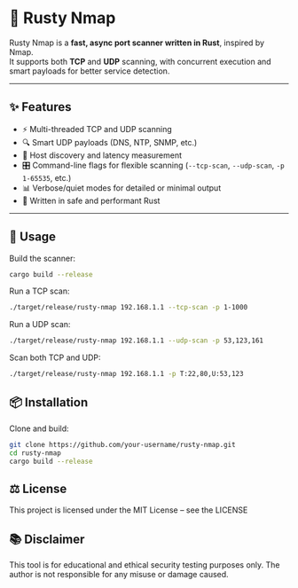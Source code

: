 # 🦀 Rusty Nmap

Rusty Nmap is a **fast, async port scanner written in Rust**, inspired by Nmap.  
It supports both **TCP** and **UDP** scanning, with concurrent execution and smart payloads for better service detection.

---

## ✨ Features
- ⚡ Multi-threaded TCP and UDP scanning
- 🔍 Smart UDP payloads (DNS, NTP, SNMP, etc.)
- 📡 Host discovery and latency measurement
- 🎛️ Command-line flags for flexible scanning (`--tcp-scan`, `--udp-scan`, `-p 1-65535`, etc.)
- 📊 Verbose/quiet modes for detailed or minimal output
- 🦀 Written in safe and performant Rust

---

## 🚀 Usage
Build the scanner:
```bash
cargo build --release
```
Run a TCP scan:
```bash
./target/release/rusty-nmap 192.168.1.1 --tcp-scan -p 1-1000
```
Run a UDP scan:
```bash
./target/release/rusty-nmap 192.168.1.1 --udp-scan -p 53,123,161
```
Scan both TCP and UDP:
```bash
./target/release/rusty-nmap 192.168.1.1 -p T:22,80,U:53,123
```

## 📦 Installation

Clone and build:
```bash
git clone https://github.com/your-username/rusty-nmap.git
cd rusty-nmap
cargo build --release
```

## ⚖️ License

This project is licensed under the MIT License – see the LICENSE


## 📚 Disclaimer

This tool is for educational and ethical security testing purposes only.
The author is not responsible for any misuse or damage caused.
